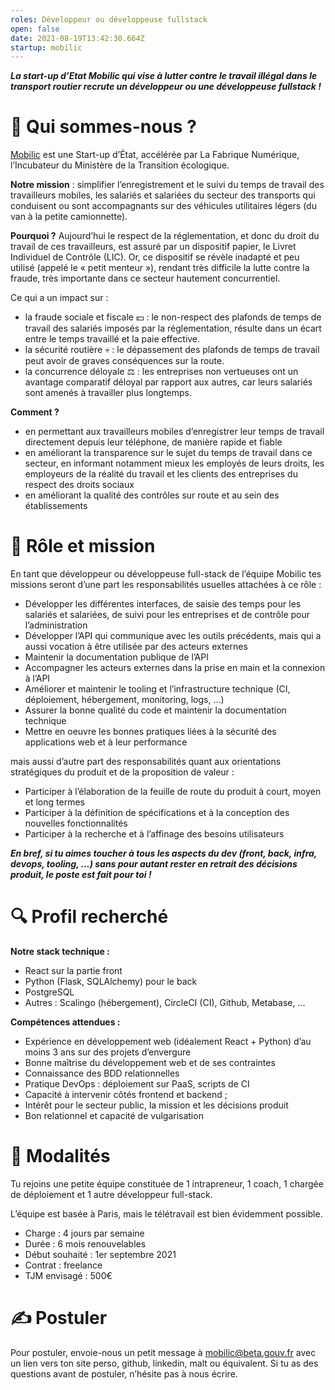 ```yaml
---
roles: Développeur ou développeuse fullstack
open: false
date: 2021-08-19T13:42:30.664Z
startup: mobilic
---
```


**_La start-up d’Etat Mobilic qui vise à lutter contre le travail illégal dans le transport routier recrute un développeur ou une développeuse fullstack !_**

# 👋 Qui sommes-nous ?

[Mobilic](https://mobilic.beta.gouv.fr) est une Start-up d’État, accélérée par La Fabrique Numérique, l’Incubateur du Ministère de la Transition écologique.
 
**Notre mission** : simplifier l’enregistrement et le suivi du temps de travail des travailleurs mobiles, les salariés et salariées du secteur des transports qui conduisent ou sont accompagnants sur des véhicules utilitaires légers (du van à la petite camionnette).
 
**Pourquoi ?** Aujourd’hui le respect de la réglementation, et donc du droit du travail de ces travailleurs, est assuré par un dispositif papier, le Livret Individuel de Contrôle (LIC). Or, ce dispositif se révèle inadapté et peu utilisé (appelé le « petit menteur »), rendant très difficile la lutte contre la fraude, très importante dans ce secteur hautement concurrentiel.
 
Ce qui a un impact sur : 
 
* la fraude sociale et fiscale 💵 : le non-respect des plafonds de temps de travail des salariés imposés par la réglementation, résulte dans un écart entre le temps travaillé et la paie effective. 
* la sécurité routière 💀 : le dépassement des plafonds de temps de travail peut avoir de graves conséquences sur la route.
* la concurrence déloyale ⚖️ : les entreprises non vertueuses ont un avantage comparatif déloyal par rapport aux autres, car leurs salariés sont amenés à travailler plus longtemps.
 

**Comment ?**

* en permettant aux travailleurs mobiles d’enregistrer leur temps de travail directement depuis leur téléphone, de manière rapide et fiable
* en améliorant la transparence sur le sujet du temps de travail dans ce secteur, en informant notamment mieux les employés de leurs droits, les employeurs de la réalité du travail et les clients des entreprises du respect des droits sociaux 
* en améliorant la qualité des contrôles sur route et au sein des établissements 

# 🎯 Rôle et mission

En tant que développeur ou développeuse full-stack de l’équipe Mobilic tes missions seront d’une part les responsabilités usuelles attachées à ce rôle :

* Développer les différentes interfaces, de saisie des temps pour les salariés et salariées, de suivi pour les entreprises et de contrôle pour l’administration
* Développer l’API qui communique avec les outils précédents, mais qui a aussi vocation à être utilisée par des acteurs externes
* Maintenir la documentation publique de l’API
* Accompagner les acteurs externes dans la prise en main et la connexion à l’API
* Améliorer et maintenir le tooling et l’infrastructure technique (CI, déploiement, hébergement, monitoring, logs, …)
* Assurer la bonne qualité du code et maintenir la documentation technique
* Mettre en oeuvre les bonnes pratiques liées à la sécurité des applications web et à leur performance 

mais aussi d’autre part des responsabilités quant aux orientations stratégiques du produit et de la proposition de valeur :

* Participer à l’élaboration de la feuille de route du produit à court, moyen et long termes
* Participer à la définition de spécifications et à la conception des nouvelles fonctionnalités
* Participer à la recherche et à l’affinage des besoins utilisateurs

**_En bref, si tu aimes toucher à tous les aspects du dev (front, back, infra, devops, tooling, …) sans pour autant rester en retrait des décisions produit, le poste est fait pour toi !_**
 
# 🔍 Profil recherché

**Notre stack technique :**

* React sur la partie front
* Python (Flask, SQLAlchemy) pour le back
* PostgreSQL
* Autres : Scalingo (hébergement), CircleCI (CI), Github, Metabase, …

**Compétences attendues :**

* Expérience en développement web (idéalement React + Python) d’au moins 3 ans sur des projets d’envergure
* Bonne maîtrise du développement web et de ses contraintes
* Connaissance des BDD relationnelles
* Pratique DevOps : déploiement sur PaaS, scripts de CI
* Capacité à intervenir côtés frontend et backend ;
* Intérêt pour le secteur public, la mission et les décisions produit
* Bon relationnel et capacité de vulgarisation

# 📃 Modalités

Tu rejoins une petite équipe constituée de 1 intrapreneur, 1 coach, 1 chargée de déploiement et 1 autre développeur full-stack.

L’équipe est basée à Paris, mais le télétravail est bien évidemment possible.

* Charge : 4 jours par semaine
* Durée : 6 mois renouvelables
* Début souhaité : 1er septembre 2021
* Contrat : freelance
* TJM envisagé : 500€

# ✍️ Postuler

Pour postuler, envoie-nous un petit message à [mobilic@beta.gouv.fr](mailto:mobilic@beta.gouv.fr) avec un lien vers ton site perso, github, linkedin, malt ou équivalent. Si tu as des questions avant de postuler, n’hésite pas à nous écrire. 